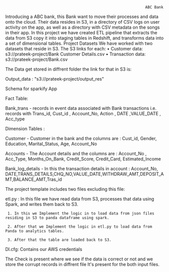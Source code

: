                                                                   ABC Bank
                                                                  
Introducing a ABC bank, this Bank want to move their processes and data onto the cloud. Their data resides in S3, in a directory of CSV logs on user activity on the app, as well as a directory with CSV metadata on the songs in their app. In this project we have created ETL pipeline that extracts the data from S3 copy it into staging tables in Redshift, and transforms data into a set of dimensional tables. Project Datasets We have worked with two datasets that reside in S3. 
The S3 links for each: 
• Customer data: s3://prateek-project/Bank Customer Details.csv
• Transaction data: s3://prateek-project/Bank.csv

The Data get stored in diffrent folder the link for that in S3 is:

Output_data : "s3://prateek-project/output_res"

Schema for sparkify App

Fact Table:

Bank_trans - records in event data associated with Bank transactions i.e. records with Trans_id, Cust_id , Account_No, Action , DATE ,VALUE_DATE , Acc_type


Dimension Tables : 

Customer - Customer in the bank and the columns are : Cust_id, Gender, Education, Marital_Status, Age, Account_No

Accounts - The Account details and the columns are : Account_No , Acc_Type, Months_On_Bank, Credit_Score, Credit_Card, Estimated_Income

Bank_log_details - In this the transaction details in account : Account_No, DATE,TRANS_DETAILS,CHQ_NO,VALUE_DATE,WITHDRAW_AMT,DEPOSIT_AMT,BALANCE_AMT,Tras_id


The project template includes two files excluding this file:

etl.py : In this file we have read data from S3, processes that data using Spark, and writes them back to S3.

     1.	In this we Implement the logic in to load data from json files residing in S3 to panda dataframe using spark.

     2.	After that we Implement the logic in etl.py to load data from Panda to analytics tables.

     3.	After that the table are loaded back to S3.

Dl.cfg:  Contains our AWS credentials


The Check is present where we see if the data is correct or not and we store the corrupt records in diffrent file
It's present for the both input files.

